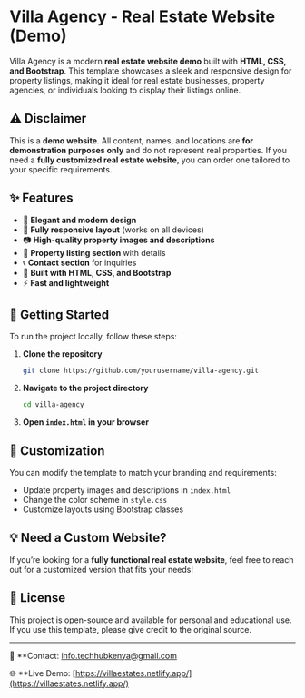 # Villa Agency - Real Estate Website (Demo)

Villa Agency is a modern **real estate website demo** built with **HTML, CSS, and Bootstrap**. This template showcases a sleek and responsive design for property listings, making it ideal for real estate businesses, property agencies, or individuals looking to display their listings online.

## ⚠️ Disclaimer
This is a **demo website**. All content, names, and locations are **for demonstration purposes only** and do not represent real properties. If you need a **fully customized real estate website**, you can order one tailored to your specific requirements.

## ✨ Features
- 🏡 **Elegant and modern design**
- 📱 **Fully responsive layout** (works on all devices)
- 📷 **High-quality property images and descriptions**
- 📌 **Property listing section** with details
- 📞 **Contact section** for inquiries
- 🎨 **Built with HTML, CSS, and Bootstrap**
- ⚡ **Fast and lightweight**

## 🚀 Getting Started
To run the project locally, follow these steps:

1. **Clone the repository**
   ```bash
   git clone https://github.com/yourusername/villa-agency.git
   ```

2. **Navigate to the project directory**
   ```bash
   cd villa-agency
   ```

3. **Open `index.html` in your browser**

## 📌 Customization
You can modify the template to match your branding and requirements:
- Update property images and descriptions in `index.html`
- Change the color scheme in `style.css`
- Customize layouts using Bootstrap classes

## 💡 Need a Custom Website?
If you’re looking for a **fully functional real estate website**, feel free to reach out for a customized version that fits your needs!

## 📜 License
This project is open-source and available for personal and educational use. If you use this template, please give credit to the original source.

---

📧 **Contact:  info.techhubkenya@gmail.com

🌐 **Live Demo: [https://villaestates.netlify.app/](https://villaestates.netlify.app/)
